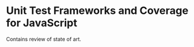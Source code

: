 Unit Test Frameworks and Coverage for JavaScript
================

Contains review of state of art.


